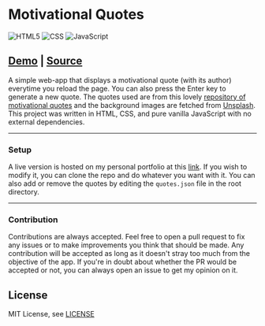 # Motivational Quotes

<img alt="HTML5" src="https://img.shields.io/badge/html5%20-%23E34F26.svg?&style=for-the-badge&logo=html5&logoColor=white"/> <img alt="CSS" src="https://img.shields.io/badge/css3%20-%231572B6.svg?&style=for-the-badge&logo=css3&logoColor=white"/> <img alt="JavaScript" src="https://img.shields.io/badge/javascript%20-%23323330.svg?&style=for-the-badge&logo=javascript&logoColor=%23F7DF1E"/>

## [Demo](http://alanvarghese.me/projects/motivational-quotes/app.html)   |   [Source](https://github.com/waterrmalann/motivational-quotes/blob/main/js/main.js)

A simple web-app that displays a motivational quote (with its author) everytime you reload the page. You can also press the Enter key to generate a new quote. The quotes used are from this lovely [repository of motivational quotes](https://github.com/JamesFT/Database-Quotes-JSON) and the background images are fetched from [Unsplash](https://source.unsplash.com/). This project was written in HTML, CSS, and pure vanilla JavaScript with no external dependencies.

---

### Setup

A live version is hosted on my personal portfolio at this [link](http://alanvarghese.me/projects/motivational-quotes/app.html). If you wish to modify it, you can clone the repo and do whatever you want with it. You can also add or remove the quotes by editing the `quotes.json` file in the root directory.

---

### Contribution

Contributions are always accepted. Feel free to open a pull request to fix any issues or to make improvements you think that should be made. Any contribution will be accepted as long as it doesn't stray too much from the objective of the app. If you're in doubt about whether the PR would be accepted or not, you can always open an issue to get my opinion on it.

License
----

MIT License, see [LICENSE](LICENSE)
